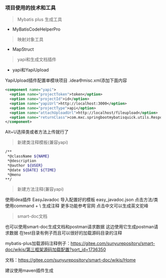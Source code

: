 ### 项目使用的技术和工具

> Mybatis plus 生成工具
* MyBatisCodeHelperPro

> 映射对象工具
* MapStruct

> yapi和生成文档插件
* yapi和YapiUpload

YapiUpload插件配置单模块项目 .idea中misc.xml添加下面内容

```xml
<component name="yapi">
  <option name="projectToken">token</option>
  <option name="projectId">id</option>
  <option name="yapiUrl">http://localhost:3000</option>
  <option name="projectType">api</option>
  <option name="attachUploadUrl">http://localhost/fileupload</option>
  <option name="returnClass">com.mxc.springbootmybatisquick.utils.ResponseView</option>
</component>
```

Alt+U选择类或者方法上传就行了

> 新建类注释模板(兼容yapi)

```bash
/**
 *@className ${NAME}
 *@description
 *@author ${USER}
 *@date ${DATE} ${TIME}
 *@menu
**/
```

> 新建方法注释(兼容yapi)

使用idea插件 EasyJavadoc 导入配置好的模板 easy_javadoc.json 点击方法/类使用command + \ 生成注释 更多功能参考官网 点击中文可以生成英文驼峰

> smart-doc文档

也可以使用smart-doc生成文档和postman请求数据 这边使用它生成postman请求数据 在test目录有例子而且可以很好的加载源码目录的注释

mybatis-plus加载源码注释例子：https://gitee.com/sunyurepository/smart-doc/wikis/第三框架源码加载配置?sort_id=1736350

文档：https://gitee.com/sunyurepository/smart-doc/wikis/Home

建议使用maven插件生成